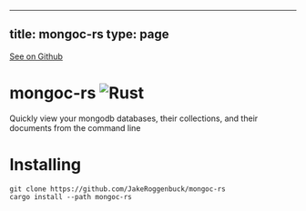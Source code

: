 
---
title: mongoc-rs
type: page
---

[See on Github](https://github.com/jakeroggenbuck/mongoc-rs/)

# mongoc-rs ![Rust](https://img.shields.io/github/workflow/status/jakeroggenbuck/mongoc-rs/Rust?style=for-the-badge)
Quickly view your mongodb databases, their collections, and their documents from the command line

# Installing
```
git clone https://github.com/JakeRoggenbuck/mongoc-rs
cargo install --path mongoc-rs
```
